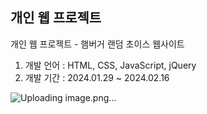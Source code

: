 <h2>개인 웹 프로젝트</h2>
개인 웹 프로젝트 - 햄버거 랜덤 초이스 웹사이트<br/>

1.	개발 언어 : HTML, CSS, JavaScript, jQuery
2.	개발 기간 : 2024.01.29 ~ 2024.02.16

![Uploading image.png…]()

